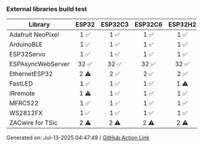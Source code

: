 ### External libraries build test

Library|ESP32|ESP32C3|ESP32C6|ESP32H2|ESP32P4|ESP32S2|ESP32S3
-|:-:|:-:|:-:|:-:|:-:|:-:|:-:
Adafruit NeoPixel|1 :white_check_mark: |1 :white_check_mark: |1 :white_check_mark: |1 :white_check_mark: |1 :white_check_mark: |1 :white_check_mark: |1 :white_check_mark: 
ArduinoBLE|1 :white_check_mark: |1 :white_check_mark: |1 :white_check_mark: |1 :white_check_mark: |N/A|N/A|1 :white_check_mark: 
ESP32Servo|1 :white_check_mark: |1 :white_check_mark: |1 :white_check_mark: |1 :white_check_mark: |1 :white_check_mark: |1 :white_check_mark: |1 :white_check_mark: 
ESPAsyncWebServer|32 :white_check_mark: |32 :white_check_mark: |32 :white_check_mark: |32 :white_check_mark: |32 :white_check_mark: |32 :white_check_mark: |32 :white_check_mark: 
EthernetESP32|2 :warning: |2 :white_check_mark: |2 :white_check_mark: |2 :white_check_mark: |2 :x: |2 :white_check_mark: |2 :white_check_mark: 
FastLED|1 :white_check_mark: |1 :white_check_mark: |1 :white_check_mark: |1 :warning: |1 :white_check_mark: |1 :white_check_mark: |1 :warning: 
IRremote|1 :warning: |1 :white_check_mark: |1 :white_check_mark: |1 :white_check_mark: |1 :warning: |1 :white_check_mark: |1 :white_check_mark: 
MFRC522|1 :white_check_mark: |1 :white_check_mark: |1 :white_check_mark: |1 :white_check_mark: |1 :white_check_mark: |1 :white_check_mark: |1 :white_check_mark: 
WS2812FX|1 :white_check_mark: |1 :white_check_mark: |1 :white_check_mark: |1 :white_check_mark: |1 :white_check_mark: |1 :white_check_mark: |1 :white_check_mark: 
ZACwire for TSic|2 :warning: |2 :warning: |2 :warning: |2 :warning: |2 :warning: |2 :warning: |2 :warning: 


Generated on: Jul-13-2025 04:47:49
/ [GitHub Action Link](https://github.com/espressif/arduino-esp32/actions/runs/16245213353)
